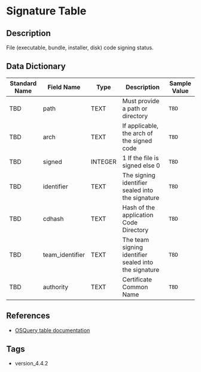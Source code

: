 # Signature Table

## Description
File (executable, bundle, installer, disk) code signing status.

## Data Dictionary
|Standard Name|Field Name|Type|Description|Sample Value|
|---|---|---|---|---|
|TBD|path|TEXT|Must provide a path or directory|`TBD`|
|TBD|arch|TEXT|If applicable, the arch of the signed code|`TBD`|
|TBD|signed|INTEGER|1 If the file is signed else 0|`TBD`|
|TBD|identifier|TEXT|The signing identifier sealed into the signature|`TBD`|
|TBD|cdhash|TEXT|Hash of the application Code Directory|`TBD`|
|TBD|team_identifier|TEXT|The team signing identifier sealed into the signature|`TBD`|
|TBD|authority|TEXT|Certificate Common Name|`TBD`|

## References
* [OSQuery table documentation](https://osquery.io/schema/current#signature)

## Tags
* version_4.4.2